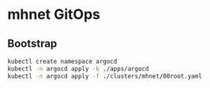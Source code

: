 # mhnet GitOps


## Bootstrap

```sh
kubectl create namespace argocd
kubectl -n argocd apply -k ./apps/argocd
kubectl -n argocd apply -f ./clusters/mhnet/00root.yaml
```
